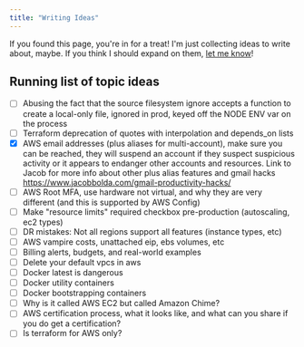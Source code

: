 ```yaml
---
title: "Writing Ideas"
---
```


If you found this page, you're in for a treat! I'm just collecting ideas to write about, maybe. If you think I should expand on them, [let me know](https://twitter.com/drpoindexter)!

## Running list of topic ideas

- [ ] Abusing the fact that the source filesystem ignore accepts a function to create a local-only file, ignored in prod, keyed off the NODE ENV var on the process
- [ ] Terraform deprecation of quotes with interpolation and depends_on lists
- [x] AWS email addresses (plus aliases for multi-account), make sure you can be reached, they will suspend an account if they suspect suspicious activity or it appears to endanger other accounts and resources. Link to Jacob for more info about other plus alias features and gmail hacks https://www.jacobbolda.com/gmail-productivity-hacks/
- [ ] AWS Root MFA, use hardware not virtual, and why they are very different (and this is supported by AWS Config)
- [ ] Make "resource limits" required checkbox pre-production (autoscaling, ec2 types)
- [ ] DR mistakes: Not all regions support all features (instance types, etc)
- [ ] AWS vampire costs, unattached eip, ebs volumes, etc
- [ ] Billing alerts, budgets, and real-world examples
- [ ] Delete your default vpcs in aws
- [ ] Docker latest is dangerous
- [ ] Docker utility containers
- [ ] Docker bootstrapping containers
- [ ] Why is it called AWS EC2 but called Amazon Chime?
- [ ] AWS certification process, what it looks like, and what can you share if you do get a certification?
- [ ] Is terraform for AWS only?
